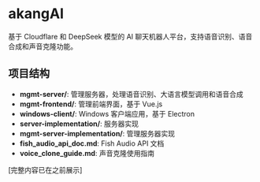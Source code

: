 # akangAI

基于 Cloudflare 和 DeepSeek 模型的 AI 聊天机器人平台，支持语音识别、语音合成和声音克隆功能。

## 项目结构

- **mgmt-server/**: 管理服务器，处理语音识别、大语言模型调用和语音合成
- **mgmt-frontend/**: 管理前端界面，基于 Vue.js
- **windows-client/**: Windows 客户端应用，基于 Electron
- **server-implementation/**: 服务器实现
- **mgmt-server-implementation/**: 管理服务器实现
- **fish_audio_api_doc.md**: Fish Audio API 文档
- **voice_clone_guide.md**: 声音克隆使用指南

[完整内容已在之前展示]